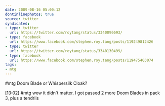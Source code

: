 ```yaml
---
date: 2009-08-16 05:00:12
dontinlinephotos: true
source: twitter
syndicated:
- type: twitter
  url: https://twitter.com/roytang/status/3340096693/
- type: facebook
  url: https://www.facebook.com/stephen.roy.tang/posts/119249812426
- type: twitter
  url: https://twitter.com/roytang/status/3340130499/
- type: facebook
  url: https://www.facebook.com/stephen.roy.tang/posts/119475403074
tags:
- mtg
---
```


#mtg Doom Blade or Whispersilk Cloak?

<time>[13:02]</time> #mtg wow it didn't matter. I got passed 2 more Doom Blades in pack 3, plus a tendrils